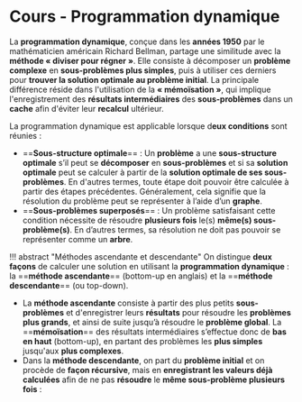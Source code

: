 # Cours - Programmation dynamique

La **programmation dynamique**, conçue dans les **années 1950** par le mathématicien américain Richard Bellman, partage une similitude avec la **méthode « diviser pour régner »**. Elle consiste à décomposer un **problème complexe** en **sous-problèmes plus simples**, puis à utiliser ces derniers pour **trouver la solution optimale au problème initial**. La principale différence réside dans l'utilisation de la **« mémoïsation »**, qui implique l'enregistrement des **résultats intermédiaires** des **sous-problèmes** dans un **cache** afin d'éviter leur **recalcul** ultérieur.

La programmation dynamique est applicable lorsque d**eux conditions** sont réunies :

- ==**Sous-structure optimale**== : Un **problème** a une **sous-structure optimale** s’il peut se **décomposer** en **sous-problèmes** et si sa **solution optimale** peut se calculer à partir de la **solution optimale de ses sous-problèmes**. En d'autres termes, toute étape doit pouvoir être calculée à partir des étapes précédentes. Généralement, cela signifie que la résolution du problème
peut se représenter à l’aide d’un **graphe**.
- ==**Sous-problèmes superposés**== : Un problème satisfaisant cette condition nécessite de résoudre **plusieurs fois** le(s) **même(s) sous-problème(s)**. En d’autres termes, sa résolution ne doit pas pouvoir se représenter comme un **arbre**.

!!! abstract "Méthodes ascendante et descendante"
On distingue **deux façons** de calculer une solution en utilisant la **programmation dynamique** : la ==**méthode ascendante**== (bottom-up en anglais) et la ==**méthode descendante**== (ou top-down).

- La **méthode ascendante** consiste à partir des plus petits **sous-problèmes** et d'enregistrer leurs **résultats** pour résoudre les **problèmes plus grands**, et ainsi de suite jusqu’à résoudre le **problème global**. La ==**mémoïsation**== des résultats intermédiaires s’effectue donc de **bas en haut** (bottom-up), en partant des problèmes les **plus simples** jusqu'aux **plus complexes**.
- Dans la **méthode descendante**, on part du **problème initial** et on procède de **façon récursive**, mais en **enregistrant les valeurs déjà calculées** afin de ne pas **résoudre** le **même sous-problème plusieurs fois** :